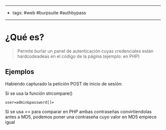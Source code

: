 ----------------
- tags: #web #burpsuite #authbypass 
-----------------
# ¿Qué es?
> Permite burlar un panel de autenticación cuyas credenciales están hardcodeadeas en el código de la página (ejemplo: en PHP)



## Ejemplos
Habiendo capturado la petición POST de inicio de sesión:

Si se usa la función strcompare()

	user=admin&password[]=


Si se usa == para comparar en PHP ambas contraseñas convirtiendolas antes a MD5, podemos poner una contraseña cuyo valor en MD5 empiece igual














